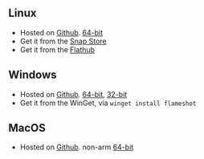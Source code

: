 ## Linux
- Hosted on [Github](https://github.com). [64-bit](https://github.com/flameshot-org/flameshot/releases) 
- Get it from the [Snap Store](https://snapcraft.io/flameshot)
- Get it from the [Flathub](https://flathub.org/apps/details/org.flameshot.Flameshot)

## Windows
- Hosted on [Github](https://github.com). [64-bit](https://github.com/flameshot-org/flameshot/releases), [32-bit](https://github.com/flameshot-org/flameshot/releases)
- Get it from the WinGet, via `winget install flameshot`

## MacOS
- Hosted on [Github](https://github.com). non-arm [64-bit](https://github.com/flameshot-org/flameshot/releases)

